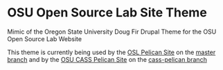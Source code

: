 # OSU Open Source Lab Site Theme
Mimic of the Oregon State University Doug Fir Drupal Theme for the OSU Open
Source Lab Website

This theme is currently being used by the
[OSL Pelican Site](https://github.com/osuosl/osuosl-pelican) on the
[master branch](https://github.com/osuosl/dougfir-pelican-theme/tree/master) and
by the [OSU CASS Pelican Site](https://github.com/osuosl/cass-pelican) on the
[cass-pelican branch](https://github.com/osuosl/dougfir-pelican-theme/tree/cass-pelican)
